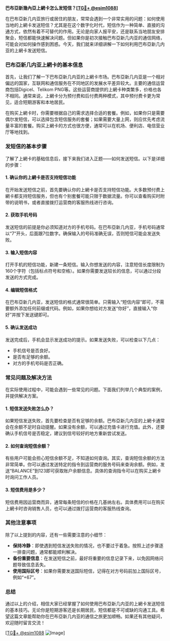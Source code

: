 **巴布亞新幾內亞上網卡怎么发短信？[[TG💪+ @esim1088](https://t.me/s/esim1088)]**

在巴布亞新几内亚旅行或居住的朋友，常常会遇到一个非常实用的问题：如何使用当地的上網卡发送短信？尤其是在这个数字化时代，短信作为一种简单、直接的沟通方式，依然有着不可替代的作用。无论是向家人报平安，还是联系当地朋友安排聚会，短信都能快速解决问题。但如果你是初次接触巴布亞新几内亚的通信网络，可能会对如何操作感到困惑。今天，我们就来详细讲解一下如何利用巴布亞新几内亚的上網卡发送短信。

### 巴布亞新几内亚上網卡的基本信息

首先，让我们了解一下巴布亞新几内亚的上網卡市场。巴布亞新几内亚是一个相对偏远的国家，互联网和通信服务在不同地区的发展水平差异较大。主要的通信运营商包括Digicel、Telikom PNG等。这些运营商提供的上網卡种类繁多，价格也各不相同。通常来说，上網卡分为预付费和后付费两种模式，其中预付费卡更为常见，适合短期游客和本地居民。

在购买上網卡时，你需要根据自己的需求选择合适的套餐。例如，如果你只是需要偶尔发短信，可以选择包含短信服务的套餐；如果需要大量上网，则应优先考虑流量丰富的套餐。购买上網卡的方式也很方便，通常可以在机场、便利店、电信营业厅等地找到。

### 发短信的基本步骤

了解了上網卡的基础信息后，接下来我们进入正题——如何发送短信。以下是详细的步骤：

#### 1. 确认你的上網卡是否支持短信功能

在开始发送短信之前，首先要确认你的上網卡是否支持短信功能。大多数预付费上網卡都支持短信服务，但也有个别套餐可能只限于数据流量。你可以查看购买时附带的说明书，或者直接拨打运营商的客服热线进行咨询。

#### 2. 获取手机号码

发送短信的前提是你必须知道对方的手机号码。在巴布亞新几内亚，手机号码通常以“7”开头，后面跟7位数字。确保输入的号码准确无误，否则短信可能会发送失败。

#### 3. 输入短信内容

打开手机的短信功能，新建一条短信。输入你想发送的内容，注意短信长度限制为160个字符（包括标点符号和空格）。如果你需要发送较长的信息，可以通过分段发送的方式完成。

#### 4. 编辑短信格式

在巴布亞新几内亚，发送短信的格式通常很简单。只需输入“短信内容”即可，不需要额外添加任何前缀或代码。例如，如果你想给对方发送“你好”，直接输入“你好”并按下发送键即可。

#### 5. 确认发送成功

发送完成后，手机会显示发送成功的提示。如果发送失败，可以检查以下几点：
- 手机信号是否良好。
- 是否有足够的余额。
- 对方的手机号码是否正确。

### 常见问题及解决方法

在实际使用过程中，可能会遇到一些常见的问题。下面我们列举几个典型的案例，并提供解决方案。

#### 1. 短信发送失败怎么办？

如果短信发送失败，首先要检查是否有足够的余额。巴布亞新几内亚的上網卡通常会在余额不足时自动提醒。如果没有余额，可以通过充值卡进行充值。此外，还要确认手机信号是否稳定，建议到信号较好的地方重新尝试发送。

#### 2. 如何查询短信余额？

有些用户可能会担心短信余额不足，不知道如何查询。其实，查询短信余额的方法非常简单。你可以通过发送特定的指令到运营商的服务号码来查询余额。例如，发送“BALANCE”到123即可获取账户余额信息。具体的查询指令可以在购买上網卡时询问工作人员。

#### 3. 短信费用是多少？

短信费用因运营商而异，通常每条短信的价格在几基纳左右。具体费用可以在购买上網卡时咨询销售人员，也可以通过拨打运营商的客服热线查询。

### 其他注意事项

除了以上提到的内容，还有一些需要注意的小细节：

- **保持冷静**：即使遇到短信发送失败的情况，也不要过于着急。按照上述步骤逐一排查问题，通常都能顺利解决。
- **备份重要信息**：在发送短信之前，最好将重要的信息记录下来，以免因网络问题导致信息丢失。
- **使用国际区号**：如果你需要发送国际短信，记得在对方号码前加上国际区号，例如“+67”。

### 总结

通过以上的介绍，相信大家已经掌握了如何使用巴布亞新几内亚的上網卡发送短信的基本技巧。无论你是短期游客还是长期居民，短信都是不可或缺的沟通工具。希望这篇文章能帮助你在巴布亞新几内亚的通信之旅更加顺畅。如果还有其他疑问，欢迎随时留言交流！

[[TG💪+ @esim1088](https://t.me/s/esim1088) ![Image](https://i.postimg.cc/4NQfJmqS/Snipaste-2025-05-13-00-14-12.png)]